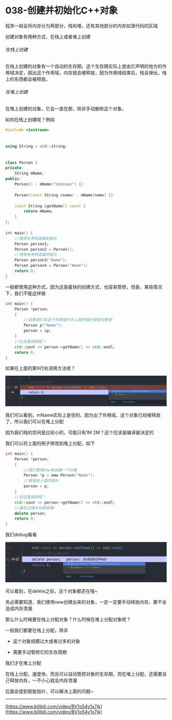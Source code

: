 # 038-创建并初始化C++对象

程序一般会将内存分为两部分，栈和堆，还有其他部分的内存如源代码的区域

创建对象有两种方式，在栈上或者堆上创建

###### 在栈上创建

在栈上创建的对象有一个自动的生存期，这个生存期实际上是由它声明的地方的作用域决定，超出这个作用域，内存就会被释放，因为作用域结束后，栈会弹出，栈上的东西都会被释放。

###### 在堆上创建

在堆上创建的对象，它会一直在那，除非手动删除这个对象。



如何在栈上创建呢？例如

```c++
#include <iostream>


using String = std::string;


class Person {
private:
    String mName;
public:
    Person() : mName("Unknown") {}

    Person(const String &name) : mName(name) {}

    const String &getName() const {
        return mName;
    }
};

int main() {
    //使用无参构造器初始化
    Person person1;
    Person person2 = Person();
    //使用有参构造器初始化
    Person person3("Name");
    Person person4 = Person("Name");
    return 0;
}
```

一般都使用这种方式，因为这是最快的创建方式，也容易管控，但是，某些情况下，我们不能这样做

```c++
int main() {
    Person *person;
    {
        //如果我们在这个作用域内为上面的指针赋值对象呢
        Person p("Name");
        person = &p;
    }
    //在这里调用呢？
    std::cout << person->getName() << std::endl;
    return 0;
}
```

如果在上面的第9行处调用方法呢？

![image-20220327134603299](img/image-20220327134603299.png)

我们可以看到，mName实际上是空的，因为出了作用域，这个对象已经被释放了，所以我们可以在堆上分配

因为我们栈的空间是比较小的，可能只有1M 2M？这个应该是编译器决定的

我们可以将上面的例子修改到堆上分配，如下

```c++
int main() {
    Person *person;
    {
        //我们使用new来创建一个对象
        Person *p = new Person("Name");
        //赋值给上面的指针
        person = p;
    }
    //在这里调用呢？
    std::cout << person->getName() << std::endl;
    //最后记得手动释放哦~
    delete person;
    return 0;
}
```

我们debug看看

![image-20220327135659983](img/image-20220327135659983.png)

可以看到，在delete之前，这个对象都还在哦~

务必需要知道，我们使用new创建出来的对象，一定一定要手动释放内存，要不会造成内存泄漏



那么什么时候要在栈上分配对象？什么时候在堆上分配对象呢？

一般我们都要在栈上分配，除非

- 这个对象规模过大或者过多的对象

- 需要手动管控它的生存周期

我们才在堆上分配

在栈上分配，速度快，而且可以自动管控对象的生存期，而在堆上分配，还需要自己释放内存，一不小心就会内存泄漏

后面会提到智能指针，可以解决上面的问题~

*******

[https://www.bilibili.com/video/BV1o54y1x7jk](https://www.bilibili.com/video/BV1o54y1x7jk)